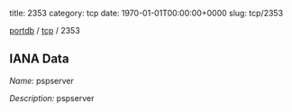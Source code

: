title: 2353
category: tcp
date: 1970-01-01T00:00:00+0000
slug: tcp/2353

[portdb](/) / [tcp](/category/tcp.html) / 2353


## IANA Data

_Name:_ pspserver

_Description:_ pspserver

